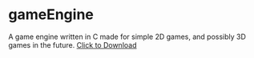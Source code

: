 # gameEngine
A game engine written in C made for simple 2D games, and possibly 3D games in the future.
<a href="Game.app" download>Click to Download</a>
